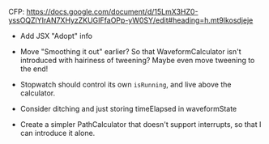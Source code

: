 CFP: https://docs.google.com/document/d/15LmX3HZ0-yssOQZlYIrAN7XHyzZKUGIFfaOPp-yW0SY/edit#heading=h.mt9lkosdjeje

- Add JSX "Adopt" info
- Move "Smoothing it out" earlier? So that WaveformCalculator isn't introduced with hairiness of tweening? Maybe even move tweening to the end!
- Stopwatch should control its own `isRunning`, and live above the calculator.
- Consider ditching <Stopwatch> and just storing timeElapsed in waveformState

- Create a simpler PathCalculator that doesn't support interrupts, so that I can introduce it alone.
